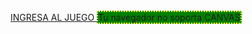 <html>
<head>
<meta charset="UTF-8">
<title>CANVAS</title>
<style>
#miCanvas{	border:dotted 2px yellow;
				background:green;	}
</style>
<script>
window.onload = function(){
	var canvas = document.getElementById("miCanvas");
	if(canvas && canvas.getContext){
		var ctx = canvas.getContext("2d");
		if(ctx){

			//Degrade Fondo
			var gradiente = ctx.createLinearGradient(0,0,0,canvas.height);
			gradiente.addColorStop(0.3, "red");
			gradiente.addColorStop(0.5, "White");
			gradiente.addColorStop(0.7, "blue");
			
			ctx.fillStyle = gradiente;
			ctx.fillRect(0,0,canvas.width,canvas.height);
			//Insertar Imagen
			var imagen = new Image();
			function procesaImagen(){
				ctx.drawImage(imagen,200,200,800,400);
			}
			imagen.src = "moto.jpg";
			imagen.onload = function(e){
				procesaImagen();
			}


			//Descripcion de lineas
			ctx.lineWidth = 24;
			ctx.strokeStyle = "black";
			///Linea Vertical E
			ctx.beginPath();
			ctx.lineTo(50,50);
			ctx.lineTo(50,150);
			ctx.stroke();
			//Primea linea E
			ctx.lineCap = "round";
			ctx.moveTo(50,50);
			ctx.lineTo(120,50);
			ctx.stroke();
			//Segunda linea E
			ctx.lineCap = "round";
			ctx.moveTo(50,100);
			ctx.lineTo(120,100);
			ctx.stroke();
			//Tercera linea E	
			ctx.lineCap = "round";
			ctx.moveTo(50,150);
			ctx.lineTo(120,150);
			ctx.stroke();
			//Linea Vertical I
			ctx.beginPath();
			ctx.lineTo(170,50);
			ctx.lineTo(170,150);
			ctx.stroke();
			//Linea Vertical D
			ctx.beginPath();
			ctx.lineTo(220,50);
			ctx.lineTo(220,150);
			ctx.stroke();
			//Primea linea D
			ctx.lineCap = "round";
			ctx.moveTo(220,50);
			ctx.lineTo(270,60);
			ctx.stroke();
			//Segunda linea D
			ctx.lineCap = "round";
			ctx.moveTo(220,150);
			ctx.lineTo(270,140);
			ctx.stroke();
			//Tercera linea D
			ctx.lineCap = "round";
			ctx.moveTo(270,60);
			ctx.lineTo(290,80);
			ctx.stroke();
			//Cuarta linea D
			ctx.lineCap = "round";
			ctx.moveTo(270,140);
			ctx.lineTo(290,130);
			ctx.stroke();
			//2DA Linea Vertical D
			ctx.lineTo(290,80);
			ctx.lineTo(290,130);
			ctx.stroke();
			//Linea Vertical E
			ctx.beginPath();
			ctx.lineTo(340,50);
			ctx.lineTo(340,150);
			ctx.stroke();
			//Primea linea E
			ctx.lineCap = "round";
			ctx.moveTo(340,50);
			ctx.lineTo(410,50);
			ctx.stroke();
			//Segunda linea E
			ctx.lineCap = "round";
			ctx.moveTo(340,100);
			ctx.lineTo(410,100);
			ctx.stroke();
			//Tercera linea E	
			ctx.lineCap = "round";
			ctx.moveTo(340,150);
			ctx.lineTo(410,150);
			ctx.stroke();
			//1era Linea Vertical R
			ctx.beginPath();
			ctx.lineTo(460,50);
			ctx.lineTo(460,150);
			ctx.stroke();
			//Primea linea R
			ctx.lineCap = "round";
			ctx.moveTo(460,50);
			ctx.lineTo(510,50);
			ctx.stroke();
			//Segunda linea R
			ctx.lineCap = "round";
			ctx.moveTo(460,100);
			ctx.lineTo(510,100);
			ctx.stroke();
			//2da Linea Vertical R
			ctx.lineTo(510,50);
			ctx.lineTo(510,100);
			ctx.stroke();	
			//Tercera linea R
			ctx.lineCap = "round";
			ctx.moveTo(510,100);
			ctx.lineTo(520,110);
			ctx.stroke();
			//Cuarta linea R
			ctx.lineCap = "round";
			ctx.moveTo(520,110);
			ctx.lineTo(530,150);
			ctx.stroke();
			//Linea Vertical M
			ctx.beginPath();
			ctx.lineTo(620,50);
			ctx.lineTo(620,150);
			ctx.stroke();
			//Primea linea M
			ctx.lineCap = "round";
			ctx.moveTo(620,50);
			ctx.lineTo(655,90);
			ctx.stroke();
			//Segunda linea M
			ctx.lineCap = "round";
			ctx.moveTo(655,90);
			ctx.lineTo(690,50);
			ctx.stroke();
			//Linea Vertical M
			ctx.lineCap = "round";
			ctx.moveTo(695,50);
			ctx.lineTo(695,150);
			ctx.stroke();
			//1era Linea Vertical O
			ctx.beginPath();
			ctx.lineTo(745,50);
			ctx.lineTo(745,150);
			ctx.stroke();
			//Primea linea O
			ctx.lineCap = "round";
			ctx.moveTo(745,50);
			ctx.lineTo(800,50);
			ctx.stroke();
			//Segunda linea O	
			ctx.lineCap = "round";
			ctx.moveTo(745,150);
			ctx.lineTo(800,150);
			ctx.stroke();
			//2da Linea Vertical O
			ctx.beginPath();
			ctx.lineTo(800,50);
			ctx.lineTo(800,150);
			ctx.stroke();
			//1era Linea Vertical R
			ctx.beginPath();
			ctx.lineTo(850,50);
			ctx.lineTo(850,150);
			ctx.stroke();
			//Primea linea R
			ctx.lineCap = "round";
			ctx.moveTo(850,50);
			ctx.lineTo(900,50);
			ctx.stroke();
			//Segunda linea R
			ctx.lineCap = "round";
			ctx.moveTo(850,100);
			ctx.lineTo(900,100);
			ctx.stroke();
			//2da Linea Vertical R
			ctx.lineTo(900,50);
			ctx.lineTo(900,100);
			ctx.stroke();	
			//Tercera linea R
			ctx.lineCap = "round";
			ctx.moveTo(900,100);
			ctx.lineTo(910,110);
			ctx.stroke();
			//Cuarta linea R
			ctx.lineCap = "round";
			ctx.moveTo(910,110);
			ctx.lineTo(920,150);
			ctx.stroke();
			//1era Linea Vertical A
			ctx.beginPath();
			ctx.lineTo(970,50);
			ctx.lineTo(970,150);
			ctx.stroke();
			//Primea linea A
			ctx.lineCap = "round";
			ctx.moveTo(970,50);
			ctx.lineTo(1030,50);
			ctx.stroke();
			//Segunda linea A
			ctx.lineCap = "round";
			ctx.moveTo(970,100);
			ctx.lineTo(1030,100);
			ctx.stroke();
			//2da Linea Vertical A
			ctx.beginPath();
			ctx.lineTo(1030,50);
			ctx.lineTo(1030,150);
			ctx.stroke();
		} else {
			alert("Error al crear tu contexto");	
		}
	}
}
</script>
</head>
<body background="fondo.png">
<a href="https://eiderm10.github.io/GAME/"> INGRESA AL JUEGO </a>
<canvas id="miCanvas" width="1200px" height="650px">
Tu navegador no soporta CANVAS
</canvas>
</body>
</html>
